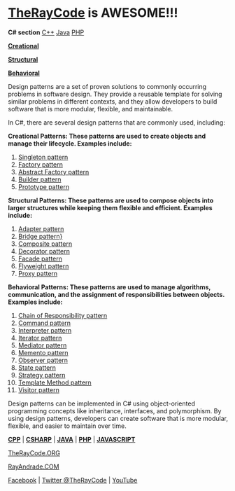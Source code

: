 # [TheRayCode](../README.md) is AWESOME!!!

**C# section** [C++](../CPP/README.md) [Java](../Java/README.md) [PHP](../PHP/README.md)

**[Creational](./Creational/README.md)**

**[Structural](./Structural/README.md)**

**[Behavioral](./Behavioral/README.md)**

Design patterns are a set of proven solutions to commonly occurring problems in software design. They provide a reusable template for solving similar problems in different contexts, and they allow developers to build software that is more modular, flexible, and maintainable.

In C#, there are several design patterns that are commonly used, including:

**Creational Patterns: These patterns are used to create objects and manage their lifecycle. Examples include:**
1. [Singleton pattern](./Creational/Singleton/README.md)
2. [Factory pattern](./Creational/Factory/README.md)
3. [Abstract Factory pattern](./Creational/AbstractFactory/README.md)
4. [Builder pattern](./Creational/Builder/README.md)
5. [Prototype pattern](./Creational/Prototype/README.md)

**Structural Patterns: These patterns are used to compose objects into larger structures while keeping them flexible and efficient. Examples include:**     
1. [Adapter pattern](./Structural/Adapter/README.md)
2. [Bridge pattern}](./Structural/Bridge/README.md)
3. [Composite pattern](./Structural/Composite/README.md)
4. [Decorator pattern](./Structural/Decorator/README.md)
5. [Facade pattern](./Structural/Facade/README.md)
6. [Flyweight pattern](./Structural/Flyweight/README.md)
7. [Proxy pattern](./Structural/Proxy/README.md)

**Behavioral Patterns: These patterns are used to manage algorithms, communication, and the assignment of responsibilities between objects. Examples include:**

1. [Chain of Responsibility pattern](./Behavioral/ChainOfResponsibility/README.md)
2. [Command pattern](./Behavioral/Command/README.md)
3. [Interpreter pattern](./Behavioral/Interpreter/README.md)
4. [Iterator pattern](./Behavioral/Iterator/README.md)
5. [Mediator pattern](./Behavioral/Mediator/README.md)
6. [Memento pattern](./Behavioral/Memento/README.md)
7. [Observer pattern](./Behavioral/Observer/README.md)
8. [State pattern](./Behavioral/State/README.md)
9. [Strategy pattern](./Behavioral/Strategy/README.md)
10. [Template Method pattern](./Behavioral/Template/README.md)
11. [Visitor pattern](./Behavioral/Visitor/README.md)

Design patterns can be implemented in C# using object-oriented programming concepts like inheritance, interfaces, and polymorphism. By using design patterns, developers can create software that is more modular, flexible, and easier to maintain over time.

**[CPP](../CPP/README.md)** | **[CSHARP](../Csharp/README.md)** | **[JAVA](../Java/README.md)**  | **[PHP](../PHP/README.md)** | **[JAVASCRIPT](../JavaScript/README.md)** 

[TheRayCode.ORG](https://www.TheRayCode.ORG)

[RayAndrade.COM](https://www.RayAndrade.com)

[Facebook](https://www.facebook.com/TheRayCode/) | [Twitter @TheRayCode](https://www.twitter.com/TheRayCode/) | [YouTube](https://www.youtube.com/TheRayCode/)
